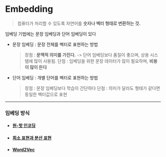 # Embedding
> 컴퓨터가 처리할 수 있도록 자연어를 __숫자나 벡터 형태로 변환하는 것.__

임베딩 기법에는 문장 임베딩과 단어 임베딩이 있다
* 문장 임베딩 : 문장 전체를 벡터로 표현하는 방법
  > 장점 : __문맥적 의미를 가진다.__ -> 단어 임베딩보다 품질이 좋으며, 상용 시스템에 많이 사용됨.
  > 단점 : 임베딩을 위한 문장 데이터가 많이 필요하며, __비용이 많이 든다__
* 단어 임베딩 : 개별 단어를 벡터로 표현하는 방법
  > 장점 : 문장 임베딩보다 학습이 간단하다
  > 단점 : 의미가 달라도 형태가 같다면 동일한 벡터값으로 표현

***

### 임베딩 방식
* #### [원-핫 인코딩](https://github.com/BOSOEK/Machine_Learning_with_Book/blob/main/Deep_Learning_Chatbot_for_First_Time/Embedding/one-hot-encodding.ipynb)
* #### [희소 표현과 분산 표현](https://github.com/BOSOEK/Machine_Learning_with_Book/blob/main/Deep_Learning_Chatbot_for_First_Time/Embedding/%ED%9D%AC%EC%86%8C%ED%91%9C%ED%98%84_%EB%B6%84%EC%82%B0%ED%91%9C%ED%98%84.md)
* #### [Word2Vec](https://github.com/BOSOEK/Machine_Learning_with_Book/blob/main/Deep_Learning_Chatbot_for_First_Time/Embedding/Word2Vec.ipynb)
